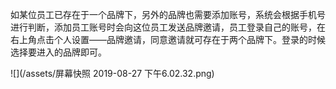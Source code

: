 如某位员工已存在于一个品牌下，另外的品牌也需要添加账号，系统会根据手机号进行判断，添加员工账号时会向这位员工发送品牌邀请，员工登录自己的账号，在右上角点击个人设置——品牌邀请，同意邀请就可存在于两个品牌下。登录的时候选择要进入的品牌即可。

![](/assets/屏幕快照 2019-08-27 下午6.02.32.png)

